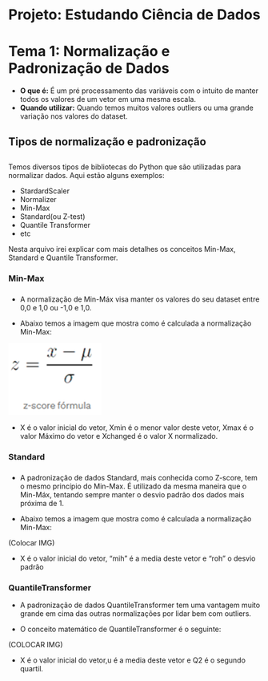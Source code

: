 # **Projeto: Estudando Ciência de Dados**

# **Tema 1: Normalização e Padronização de Dados**

- **O que é:** É um pré processamento das variáveis com o intuito de manter todos os valores de um vetor em uma mesma escala.
- **Quando utilizar:** Quando temos muitos valores outliers ou uma grande variação nos valores do dataset.

## Tipos de normalização e padronização <h2>

Temos diversos tipos de bibliotecas do Python que são utilizadas para normalizar dados.  Aqui estão alguns exemplos:

- StardardScaler
- Normalizer
- Min-Max
- Standard(ou Z-test)
- Quantile Transformer
- etc

Nesta arquivo irei explicar com mais detalhes os conceitos Min-Max, Standard e Quantile Transformer.

### Min-Max <h3>
- A normalização de Min-Máx visa manter os valores do seu dataset entre 0,0 e 1,0 ou -1,0 e 1,0.

- Abaixo temos a imagem que mostra como é calculada a normalização Min-Max:

![1](https://github.com/BrunoXirrato/Projeto-Estudando-Ci-ncia-de-Dados/blob/main/tema_1/1.png)

- X é o valor inicial do vetor, Xmin é o menor valor deste vetor, Xmax é o valor Máximo do vetor e Xchanged é o valor X normalizado.​

### Standard <h3>

- A padronização de dados Standard, mais conhecida como Z-score, tem o mesmo princípio do Min-Max. É utilizado da mesma maneira que o Min-Máx, tentando sempre manter o desvio padrão dos dados mais próxima de 1.

- Abaixo temos a imagem que mostra como é calculada a normalização Min-Max:

(Colocar IMG)

- X é o valor inicial do vetor, “mih” é a media deste vetor e “roh” o desvio padrão

### QuantileTransformer

- A padronização de dados QuantileTransformer tem uma vantagem muito grande em cima das outras normalizações por lidar bem com outliers. 

- O conceito matemático de QuantileTransformer é o seguinte:

(COLOCAR IMG)

- X é o valor inicial do vetor,u é a media deste vetor e Q2 é o segundo quartil.
